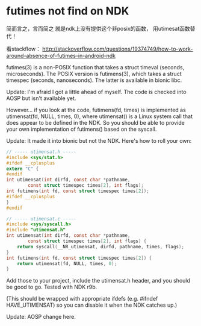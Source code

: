 # futimes not find on NDK


简而言之，言而简之 就是ndk上没有提供这个非posix的函数， 用utimesat函数替代！

看stackflow： http://stackoverflow.com/questions/19374749/how-to-work-around-absence-of-futimes-in-android-ndk


futimes(3) is a non-POSIX function that takes a struct timeval (seconds, microseconds). The POSIX version is futimens(3), which takes a struct timespec (seconds, nanoseconds). The latter is available in bionic libc.

Update: I'm afraid I got a little ahead of myself. The code is checked into AOSP but isn't available yet.

However... if you look at the code, futimens(fd, times) is implemented as utimensat(fd, NULL, times, 0), where utimensat() is a Linux system call that does appear to be defined in the NDK. So you should be able to provide your own implementation of futimens() based on the syscall.

Update: It made it into bionic but not the NDK. Here's how to roll your own:
```c
// ----- utimensat.h -----
#include <sys/stat.h>
#ifdef __cplusplus
extern "C" {
#endif
int utimensat(int dirfd, const char *pathname,
        const struct timespec times[2], int flags);
int futimens(int fd, const struct timespec times[2]);
#ifdef __cplusplus
}
#endif

// ----- utimensat.c -----
#include <sys/syscall.h>
#include "utimensat.h"
int utimensat(int dirfd, const char *pathname,
        const struct timespec times[2], int flags) {
    return syscall(__NR_utimensat, dirfd, pathname, times, flags);
}
int futimens(int fd, const struct timespec times[2]) {
    return utimensat(fd, NULL, times, 0);
}
```
Add those to your project, include the utimensat.h header, and you should be good to go. Tested with NDK r9b.

(This should be wrapped with appropriate ifdefs (e.g. #ifndef HAVE_UTIMENSAT) so you can disable it when the NDK catches up.)

Update: AOSP change here.